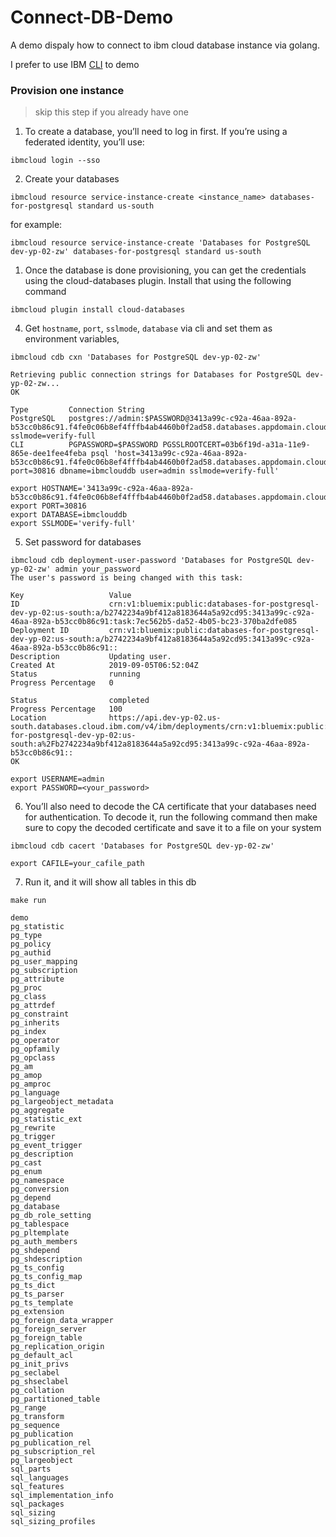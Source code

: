 # Connect-DB-Demo
A demo dispaly how to connect to ibm cloud database instance via golang.

I prefer to use IBM [CLI](https://github.com/IBM-Cloud/ibm-cloud-cli-release/releases/) to demo

### Provision one instance 
> skip this step if you already have one

1. To create a database, you’ll need to log in first. If you’re using a federated identity, you’ll use:
```
ibmcloud login --sso
```
2. Create your databases
```
ibmcloud resource service-instance-create <instance_name> databases-for-postgresql standard us-south
```
for example:
```
ibmcloud resource service-instance-create 'Databases for PostgreSQL dev-yp-02-zw' databases-for-postgresql standard us-south
```
1. Once the database is done provisioning, you can get the credentials using the cloud-databases plugin. Install that using the following command
```
ibmcloud plugin install cloud-databases
```
4. Get ```hostname```, ```port```, ```sslmode```, ```database``` via cli and set them as environment variables,
```
ibmcloud cdb cxn 'Databases for PostgreSQL dev-yp-02-zw'

Retrieving public connection strings for Databases for PostgreSQL dev-yp-02-zw...
OK

Type         Connection String
PostgreSQL   postgres://admin:$PASSWORD@3413a99c-c92a-46aa-892a-b53cc0b86c91.f4fe0c06b8ef4fffb4ab4460b0f2ad58.databases.appdomain.cloud:30816/ibmclouddb?sslmode=verify-full
CLI          PGPASSWORD=$PASSWORD PGSSLROOTCERT=03b6f19d-a31a-11e9-865e-dee1fee4feba psql 'host=3413a99c-c92a-46aa-892a-b53cc0b86c91.f4fe0c06b8ef4fffb4ab4460b0f2ad58.databases.appdomain.cloud port=30816 dbname=ibmclouddb user=admin sslmode=verify-full'
```
```
export HOSTNAME='3413a99c-c92a-46aa-892a-b53cc0b86c91.f4fe0c06b8ef4fffb4ab4460b0f2ad58.databases.appdomain.cloud'
export PORT=30816
export DATABASE=ibmclouddb
export SSLMODE='verify-full'
```
5. Set password for databases
```
ibmcloud cdb deployment-user-password 'Databases for PostgreSQL dev-yp-02-zw' admin your_password
The user's password is being changed with this task:

Key                   Value
ID                    crn:v1:bluemix:public:databases-for-postgresql-dev-yp-02:us-south:a/b2742234a9bf412a8183644a5a92cd95:3413a99c-c92a-46aa-892a-b53cc0b86c91:task:7ec562b5-da52-4b05-bc23-370ba2dfe085
Deployment ID         crn:v1:bluemix:public:databases-for-postgresql-dev-yp-02:us-south:a/b2742234a9bf412a8183644a5a92cd95:3413a99c-c92a-46aa-892a-b53cc0b86c91::
Description           Updating user.
Created At            2019-09-05T06:52:04Z
Status                running
Progress Percentage   0

Status                completed
Progress Percentage   100
Location              https://api.dev-yp-02.us-south.databases.cloud.ibm.com/v4/ibm/deployments/crn:v1:bluemix:public:databases-for-postgresql-dev-yp-02:us-south:a%2Fb2742234a9bf412a8183644a5a92cd95:3413a99c-c92a-46aa-892a-b53cc0b86c91::
OK
```
```
export USERNAME=admin
export PASSWORD=<your_password>
```
6. You’ll also need to decode the CA certificate that your databases need for authentication. To decode it, run the following command then make sure to copy the decoded certificate and save it to a file on your system
```
ibmcloud cdb cacert 'Databases for PostgreSQL dev-yp-02-zw'
```
```
export CAFILE=your_cafile_path
```
7. Run it, and it will show all tables in this db
```
make run
```
```
demo
pg_statistic
pg_type
pg_policy
pg_authid
pg_user_mapping
pg_subscription
pg_attribute
pg_proc
pg_class
pg_attrdef
pg_constraint
pg_inherits
pg_index
pg_operator
pg_opfamily
pg_opclass
pg_am
pg_amop
pg_amproc
pg_language
pg_largeobject_metadata
pg_aggregate
pg_statistic_ext
pg_rewrite
pg_trigger
pg_event_trigger
pg_description
pg_cast
pg_enum
pg_namespace
pg_conversion
pg_depend
pg_database
pg_db_role_setting
pg_tablespace
pg_pltemplate
pg_auth_members
pg_shdepend
pg_shdescription
pg_ts_config
pg_ts_config_map
pg_ts_dict
pg_ts_parser
pg_ts_template
pg_extension
pg_foreign_data_wrapper
pg_foreign_server
pg_foreign_table
pg_replication_origin
pg_default_acl
pg_init_privs
pg_seclabel
pg_shseclabel
pg_collation
pg_partitioned_table
pg_range
pg_transform
pg_sequence
pg_publication
pg_publication_rel
pg_subscription_rel
pg_largeobject
sql_parts
sql_languages
sql_features
sql_implementation_info
sql_packages
sql_sizing
sql_sizing_profiles
```